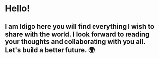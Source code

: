 # Hello! 
I am **Idigo** here you will find everything I wish to share with the world. 
I look forward to reading your thoughts and collaborating with you all.
Let's build a better future. 🌍
---

